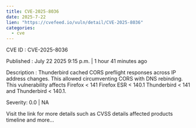 ```yaml
--- 
title: CVE-2025-8036
date: 2025-7-22
lien: "https://cvefeed.io/vuln/detail/CVE-2025-8036"
categories:
  - cve
---
```


CVE ID : CVE-2025-8036

Published :  July 22
2025
9:15 p.m. | 1 hour
41 minutes ago

Description : Thunderbird cached CORS preflight responses across IP address changes. This allowed circumventing CORS with DNS rebinding. This vulnerability affects Firefox < 141
Firefox ESR < 140.1
Thunderbird < 141
and Thunderbird < 140.1.

Severity: 0.0 | NA

Visit the link for more details
such as CVSS details
affected products
timeline
and more...
